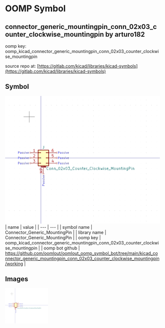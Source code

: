 # OOMP Symbol  
## connector_generic_mountingpin_conn_02x03_counter_clockwise_mountingpin  by arturo182  
  
oomp key: oomp_kicad_connector_generic_mountingpin_conn_02x03_counter_clockwise_mountingpin  
  
source repo at: [https://gitlab.com/kicad/libraries/kicad-symbols](https://gitlab.com/kicad/libraries/kicad-symbols)  
## Symbol  
  
[![working.png](working_600.png)](working.png)  
| name | value | 
| --- | --- | 
| symbol name | Connector_Generic_MountingPin | 
| library name | Connector_Generic_MountingPin | 
| oomp key | oomp_kicad_connector_generic_mountingpin_conn_02x03_counter_clockwise_mountingpin | 
| oomp bot github | https://github.com/oomlout/oomlout_oomp_symbol_bot/tree/main/kicad_connector_generic_mountingpin_conn_02x03_counter_clockwise_mountingpin/working | 
## Images  
  
[![working.png](working_140.png)](working.png)  
